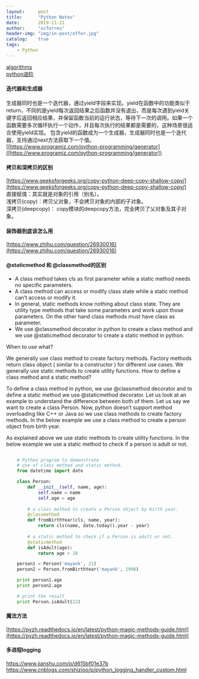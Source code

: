 ```yaml
---
layout:     post
title:      "Python Notes"
date:       2019-11-21
author:     "xcTorres"
header-img: "img/in-post/offer.jpg"
catalog:    true
tags:
    - Python
---
```


[algorithms](https://github.com/keon/algorithms)  
[python进阶](https://docs.pythontab.com/interpy/args_kwargs/README/)

#### 迭代器和生成器  
生成器同时也是一个迭代器，通过yield字段来实现。yield在函数中的功能类似于return，不同的是yield每次返回结果之后函数并没有退出，而是每次遇到yield关键字后返回相应结果，并保留函数当前的运行状态，等待下一次的调用。如果一个函数需要多次循环执行一个动作，并且每次执行的结果都是需要的，这种场景很适合使用yield实现。
包含yield的函数成为一个生成器，生成器同时也是一个迭代器，支持通过next方法获取下一个值。  
[[https://www.programiz.com/python-programming/generator]([https://www.programiz.com/python-programming/generator])

#### 拷贝和深拷贝的区别
[https://www.geeksforgeeks.org/copy-python-deep-copy-shallow-copy/](https://www.geeksforgeeks.org/copy-python-deep-copy-shallow-copy/)  
直接赋值：其实就是对象的引用（别名）。  
浅拷贝(copy)：拷贝父对象，不会拷贝对象的内部的子对象。  
深拷贝(deepcopy)： copy模块的deepcopy方法，完全拷贝了父对象及其子对象。

#### 装饰器到底该怎么用
[https://www.zhihu.com/question/26930016](https://www.zhihu.com/question/26930016)  

#### @staticmethod 和 @classmethod的区别  
- A class method takes cls as first parameter while a static method needs no specific parameters.  
- A class method can access or modify class state while a static method can’t access or modify it.  
- In general, static methods know nothing about class state. They are utility type methods that take some parameters and work upon those parameters. On the other hand class methods must have class as parameter.
- We use @classmethod decorator in python to create a class method and we use @staticmethod decorator to create a static method in python.

When to use what?

We generally use class method to create factory methods. Factory methods return class object ( similar to a constructor ) for different use cases.
We generally use static methods to create utility functions.
How to define a class method and a static method?

To define a class method in python, we use @classmethod decorator and to define a static method we use @staticmethod decorator.
Let us look at an example to understand the difference between both of them. Let us say we want to create a class Person. Now, python doesn’t support method overloading like C++ or Java so we use class methods to create factory methods. In the below example we use a class method to create a person object from birth year.

As explained above we use static methods to create utility functions. In the below example we use a static method to check if a person is adult or not.

```python

    # Python program to demonstrate 
    # use of class method and static method. 
    from datetime import date 

    class Person: 
        def __init__(self, name, age): 
            self.name = name 
            self.age = age 
        
        # a class method to create a Person object by birth year. 
        @classmethod
        def fromBirthYear(cls, name, year): 
            return cls(name, date.today().year - year) 
        
        # a static method to check if a Person is adult or not. 
        @staticmethod
        def isAdult(age): 
            return age > 18

    person1 = Person('mayank', 21) 
    person2 = Person.fromBirthYear('mayank', 1996) 

    print person1.age 
    print person2.age 

    # print the result 
    print Person.isAdult(22) 

```

#### 魔法方法
[https://pyzh.readthedocs.io/en/latest/python-magic-methods-guide.html](https://pyzh.readthedocs.io/en/latest/python-magic-methods-guide.html)


#### 多进程logging
https://www.jianshu.com/p/d615bf01e37b
https://www.cnblogs.com/shizioo/p/python_logging_handler_custom.html

